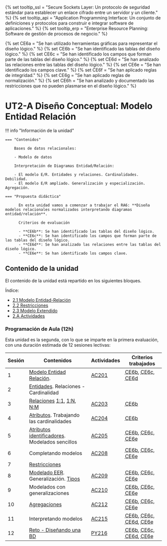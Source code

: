 {% set tooltip_ssl = "Secure Sockets Layer: Un protocolo de seguridad estándar para establecer un enlace cifrado entre un servidor y un cliente." %}
{% set tooltip_api = "Application Programming Interface: Un conjunto de definiciones y protocolos para construir e integrar software de aplicaciones." %}
{% set tooltip_erp = "Enterprise Resource Planning: Software de gestión de procesos de negocio." %}

{% set CE6a = "Se han utilizado herramientas gráficas para representar el diseño lógico." %}
{% set CE6b = "Se han identificado las tablas del diseño lógico." %}
{% set CE6c = "Se han identificado los campos que forman parte de las tablas del diseño lógico." %}
{% set CE6d = "Se han analizado las relaciones entre las tablas del diseño lógico." %}
{% set CE6e = "Se han identificado los campos clave." %}
{% set CE6f = "Se han aplicado reglas de integridad." %}
{% set CE6g = "Se han aplicado reglas de normalización." %}
{% set CE6h = "Se han analizado y documentado las restricciones que no pueden plasmarse en el diseño lógico." %}

# UT2-A **Diseño Conceptual: Modelo Entidad Relación**

!!! info "Información de la unidad"

    === "Contenidos"

        Bases de datos relacionales:

        - Modelo de datos

        Interpretación de Diagramas Entidad/Relación:

        - El modelo E/R. Entidades y relaciones. Cardinalidades. Debilidad.
        - El modelo E/R ampliado. Generalización y especialización. Agregación.

    === "Propuesta didáctica"

          En esta unidad vamos a comenzar a trabajar el RA6: **Diseña modelos relacionales normalizados interpretando diagramas entidad/relación**.

          Criterios de evaluación

          - **CE6b**: Se han identificado las tablas del diseño lógico.
          - **CE6c**: Se han identificado los campos que forman parte de las tablas del diseño lógico.
          - **CE6d**: Se han analizado las relaciones entre las tablas del diseño lógico.
          - **CE6e**: Se han identificado los campos clave.



## **Contenido de la unidad**

El contenido de la unidad está repartido en los siguientes bloques.

Índice:

- [2.1 Modelo Entidad-Relación](./2.1-ModeloER.md)
- [2.2 Restricciones](./2.2-Restricciones.md)
- [2.3 Modelo Extendido](./2.3-Modelo-extendido.md)
- [2.A Actividades](./2.A-Actividades.md)


### Programación de Aula (12h)

  Esta unidad es la segunda, con lo que se imparte en la primera evaluación, con una duración estimada de 12 sesiones lectivas:

  | Sesión | Contenidos | Actividades | Criterios trabajados |
  | --- | --- | --- | --- |
  | 1 | [Modelo Entidad Relación](2.1-ModeloER.md#2-el-modelo-entidad-relación). | [AC201](./2.A-Actividades.md#ac201-rabd6--ce6b-ce6c) | <abbr title="{{ CE6b }}">CE6b</abbr>, <abbr title="{{ CE6c }}">CE6c</abbr>, <abbr title="{{ CE6d }}">CE6d</abbr> |
  | 2 | [Entidades](2.1-ModeloER.md#️entidades). Relaciones - Cardinalidad |  |  |
  | 3 | [Relaciones](2.1-ModeloER.md#relaciones) [1:1](2.1-ModeloER.md#relacion-11), [1:N](2.1-ModeloER.md#relacion-1n), [N:M](2.1-ModeloER.md#relacion-nm) | [AC203](./2.A-Actividades.md#ac203-rabd6--ce6d) | <abbr title="{{ CE6b }}">CE6b</abbr> |
  | 4 | [Atributos](2.1-ModeloER.md#atributos). Trabajando las cardinalidades | [AC204](./2.A-Actividades.md#ac204-rabd6--ce6d) | <abbr title="{{ CE6b }}">CE6b</abbr> |
  | 5 | [Atributos identificadores](2.1-ModeloER.md#identificadores). Modelados sencillos | [AC205](./2.A-Actividades.md#ac205-rabd6--ce6b-ce6c-ce6e) | <abbr title="{{ CE6b }}">CE6b</abbr>, <abbr title="{{ CE6c }}">CE6c</abbr>, <abbr title="{{ CE6e }}">CE6e</abbr> |
  | 6 | Completando modelos | [AC208](./2.A-Actividades.md#ac208-rabd6--ce6b-ce6c-ce6e) | <abbr title="{{ CE6b }}">CE6b</abbr>, <abbr title="{{ CE6c }}">CE6c</abbr>, <abbr title="{{ CE6e }}">CE6e</abbr> |
  | 7 | [Restricciones](./2.2-Restricciones.md#22-restricciones) |  |  |
  | 8 | [Modelado EER](./2.3-Modelo-extendido.md#23-el-modelo-entidad-relación-extendido). Generalización. [Tipos](./2.3-Modelo-extendido.md#tipos) | [AC209](./2.A-Actividades.md#ac209-rabd6--ce6b-ce6c-ce6e) | <abbr title="{{ CE6b }}">CE6b</abbr>, <abbr title="{{ CE6c }}">CE6c</abbr>, <abbr title="{{ CE6e }}">CE6e</abbr> |
  | 9 | Modelados con generalizaciones | [AC210](./2.A-Actividades.md#ac210-rabd6--ce6b-ce6c-ce6e) | <abbr title="{{ CE6b }}">CE6b</abbr>, <abbr title="{{ CE6c }}">CE6c</abbr>, <abbr title="{{ CE6e }}">CE6e</abbr> |
  | 10 | [Agregaciones](./2.3-Modelo-extendido.md#agregacion) | [AC212](./2.A-Actividades.md#ac212-rabd6--ce6b-ce6c-ce6e) | <abbr title="{{ CE6b }}">CE6b</abbr>, <abbr title="{{ CE6c }}">CE6c</abbr>, <abbr title="{{ CE6e }}">CE6e</abbr> |
  | 11 | Interpretando modelos | [AC215](./2.A-Actividades.md#ac215-rabd6--ce6b-ce6c-ce6d-ce6e) | <abbr title="{{ CE6b }}">CE6b</abbr>, <abbr title="{{ CE6c }}">CE6c</abbr>, <abbr title="{{ CE6d }}">CE6d</abbr>, <abbr title="{{ CE6e }}">CE6e</abbr> |
  | 12 | [Reto - Diseñando una BD](./2.A-Actividades.md#reto-i---diseñamos) | [PY216](./2.A-Actividades.md#py216-rabd6--ce6b-ce6c-ce6d-ce6e) | <abbr title="{{ CE6b }}">CE6b</abbr>, <abbr title="{{ CE6c }}">CE6c</abbr>, <abbr title="{{ CE6d }}">CE6d</abbr>, <abbr title="{{ CE6e }}">CE6e</abbr> |

